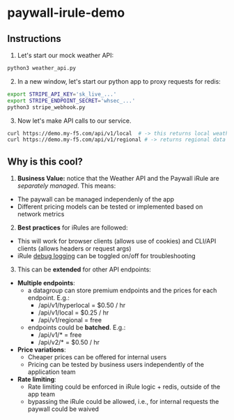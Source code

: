 # paywall-irule-demo

## Instructions

1. Let's start our mock weather API:
```bash
python3 weather_api.py
```

2. In a new window, let's start our python app to proxy requests for redis:
```bash
export STRIPE_API_KEY='sk_live_...'
export STRIPE_ENDPOINT_SECRET='whsec_...'
python3 stripe_webhook.py
```

3. Now let's make API calls to our service.

```bash
curl https://demo.my-f5.com/api/v1/local  # -> this returns local weather data (mock API)
curl https://demo.my-f5.com/api/v1/regional # -> returns regional data

```

## Why is this cool?

1. **Business Value:** notice that the Weather API and the Paywall iRule are *separately managed*. This means:
- The paywall can be managed independenly of the app
- Different pricing models can be tested or implemented based on network metrics

2. **Best practices** for iRules are followed:
- This will work for browser clients (allows use of cookies) and CLI/API clients (allows headers or request args)
- iRule [debug logging](https://my.f5.com/manage/s/article/K55131641) can be toggled on/off for troubleshooting

3.  This can be **extended** for other API endpoints:
- **Multiple endpoints**: 
  - a datagroup can store premium endpoints and the prices for each endpoint. E.g.:
    - /api/v1/hyperlocal = $0.50 / hr
    - /api/v1/local = $0.25 / hr
    - /api/v1/regional = free
  - endpoints could be **batched**. E.g.: 
    - /api/v1/* = free
    - /api/v2/* = $0.50 / hr
- **Price variations**:
  - Cheaper prices can be offered for internal users
  - Pricing can be tested by business users independently of the application team
- **Rate limiting**:
  - Rate limiting could be enforced in iRule logic + redis, outside of the app team
  - bypassing the iRule could be allowed, i.e., for internal requests the paywall could be waived
